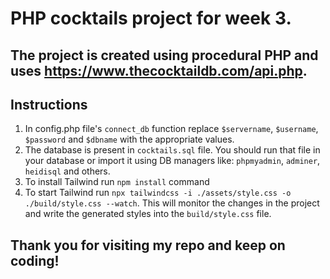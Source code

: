 # PHP cocktails project for week 3.

## The project is created using procedural PHP and uses https://www.thecocktaildb.com/api.php.

## Instructions

1. In config.php file's `connect_db` function replace `$servername`, `$username`, `$password` and `$dbname` with the appropriate values.
2. The database is present in `cocktails.sql` file. You should run that file in your database or import it using DB managers like: `phpmyadmin`, `adminer`, `heidisql` and others.
3. To install Tailwind run `npm install` command
4. To start Tailwind run `npx tailwindcss -i ./assets/style.css -o ./build/style.css --watch`. This will monitor the changes in the project and write the generated styles into the `build/style.css` file.

## Thank you for visiting my repo and keep on coding!
